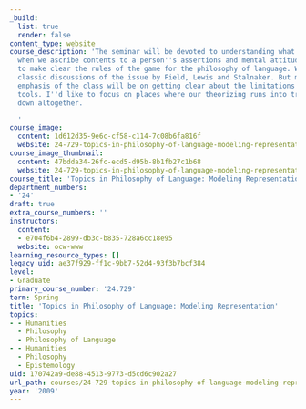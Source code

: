 ```yaml
---
_build:
  list: true
  render: false
content_type: website
course_description: 'The seminar will be devoted to understanding what we''re up to
  when we ascribe contents to a person''s assertions and mental attitudes. We seek
  to make clear the rules of the game for the philosophy of language. We''ll survey
  classic discussions of the issue by Field, Lewis and Stalnaker. But much of the
  emphasis of the class will be on getting clear about the limitations of our theoretical
  tools. I''d like to focus on places where our theorizing runs into trouble, or breaks
  down altogether.

  '
course_image:
  content: 1d612d35-9e6c-cf58-c114-7c08b6fa816f
  website: 24-729-topics-in-philosophy-of-language-modeling-representation-spring-2009
course_image_thumbnail:
  content: 47bdda34-26fc-ecd5-d95b-8b1fb27c1b68
  website: 24-729-topics-in-philosophy-of-language-modeling-representation-spring-2009
course_title: 'Topics in Philosophy of Language: Modeling Representation'
department_numbers:
- '24'
draft: true
extra_course_numbers: ''
instructors:
  content:
  - e704f6b4-2899-db3c-b835-728a6cc18e95
  website: ocw-www
learning_resource_types: []
legacy_uid: ae37f929-ff1c-9bb7-52d4-93f3b7bcf384
level:
- Graduate
primary_course_number: '24.729'
term: Spring
title: 'Topics in Philosophy of Language: Modeling Representation'
topics:
- - Humanities
  - Philosophy
  - Philosophy of Language
- - Humanities
  - Philosophy
  - Epistemology
uid: 170742a9-de88-4513-9773-d5cd6c902a27
url_path: courses/24-729-topics-in-philosophy-of-language-modeling-representation-spring-2009
year: '2009'
---
```

